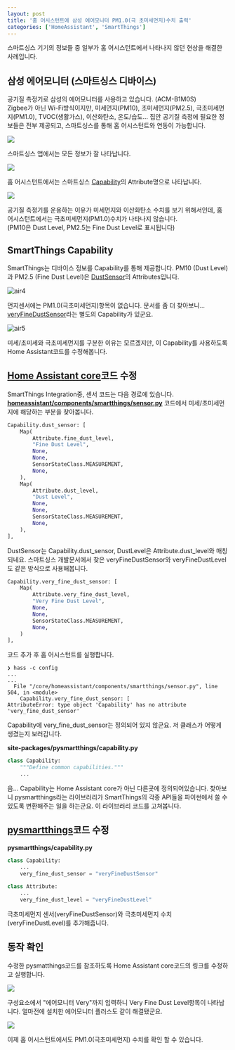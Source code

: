 ```yaml
---
layout: post
title: '홈 어시스턴트에 삼성 에어모니터 PM1.0(극 초미세먼지)수치 출력'
categories: ['HomeAssistant', 'SmartThings']
---
```


스마트싱스 기기의 정보들 중 일부가 홈 어시스턴트에서 나타나지 않던 현상을 해결한 사례입니다.

## 삼성 에어모니터 (스마트싱스 디바이스)

공기질 측정기로 삼성의 에어모니터를 사용하고 있습니다. (ACM-B1M0S)  
Zigbee가 아닌 Wi-Fi방식이지만, 미세먼지(PM10), 초미세먼지(PM2.5), 극초미세먼지(PM1.0), TVOC(생활가스), 이산화탄소, 온도/습도... 집안 공기질 측정에 필요한 정보들은 전부 제공되고, 스마트싱스를 통해 홈 어시스턴트와 연동이 가능합니다.

<img src="../../images/2023-07-29-ha-airmonitor/air1.jpeg">

스마트싱스 앱에서는 모든 정보가 잘 나타납니다.

<img src="../../images/2023-07-29-ha-airmonitor/air2.jpeg">

홈 어시스턴트에서는 스마트싱스 [Capability](https://developer.smartthings.com/docs/devices/capabilities/capabilities/)의 Attribute명으로 나타납니다.

<img src="../../images/2023-07-29-ha-airmonitor/air3.png">

공기질 측정기를 운용하는 이유가 미세먼지와 이산화탄소 수치를 보기 위해서인데, 홈 어시스턴트에서는 극초미세먼지(PM1.0)수치가  나타나지 않습니다.  
(PM10은 Dust Level, PM2.5는 Fine Dust Level로 표시됩니다)

## SmartThings Capability

SmartThings는 디바이스 정보를 Capability를 통해 제공합니다. PM10 (Dust Level)과 PM2.5 (Fine Dust Level)은 [DustSensor](https://developer.smartthings.com/docs/devices/capabilities/capabilities-reference/#dustSensor)의 Attributes입니다.

![air4](../../images/2023-07-29-ha-airmonitor/air4.png)

먼지센서에는 PM1.0(극초미세먼지)항목이 없습니다. 문서를 좀 더 찾아보니... [veryFineDustSensor](https://developer.smartthings.com/docs/devices/capabilities/capabilities-reference/#veryFineDustSensor)라는 별도의 Capability가 있군요.

![air5](../../images/2023-07-29-ha-airmonitor/air5.png)

미세/초미세와 극초미세먼지를 구분한 이유는 모르겠지만, 이 Capability를 사용하도록 Home Assistant코드를 수정해봅니다.

## [Home Assistant core](https://github.com/home-assistant/core)코드 수정

SmartThings Integration중, 센서 코드는 다음 경로에 있습니다.
**[homeassistant/components/smartthings/sensor.py](https://github.com/home-assistant/core/blob/dev/homeassistant/components/smartthings/sensor.py)**
코드에서 미세/초미세먼지에 해당하는 부분을 찾아봅니다.

```python
Capability.dust_sensor: [
    Map(
        Attribute.fine_dust_level,
        "Fine Dust Level",
        None,
        None,
        SensorStateClass.MEASUREMENT,
        None,
    ),
    Map(
        Attribute.dust_level,
        "Dust Level",
        None,
        None,
        SensorStateClass.MEASUREMENT,
        None,
    ),
],
```

DustSensor는 Capability.dust_sensor, DustLevel은 Attribute.dust_level와 매칭되네요. 스마트싱스 개발문서에서 찾은 veryFineDustSensor와 veryFineDustLevel도 같은 방식으로 사용해봅니다.

```python
Capability.very_fine_dust_sensor: [
    Map(
        Attribute.very_fine_dust_level,
        "Very Fine Dust Level",
        None,
        None,
        SensorStateClass.MEASUREMENT,
        None,
    )
],
```

코드 추가 후 홈 어시스턴트를 실행합니다.

```shell
❯ hass -c config
...
...
  File "/core/homeassistant/components/smartthings/sensor.py", line 504, in <module>
    Capability.very_fine_dust_sensor: [
AttributeError: type object 'Capability' has no attribute 'very_fine_dust_sensor'
```

Capability에 very_fine_dust_sensor는 정의되어 있지 않군요. 저 클래스가 어떻게 생겼는지 보러갑니다.

**site-packages/pysmartthings/capability.py**

```python
class Capability:
    """Define common capabilities."""
    ...
```

음... Capability는 Home Assistant core가 아닌 다른곳에 정의되어있습니다. 찾아보니 pysmartthings라는 라이브러리가 SmartThings의 각종 API들을 파이썬에서 쓸 수 있도록 변환해주는 일을 하는군요. 이 라이브러리 코드를 고쳐봅니다.

## [pysmartthings](https://github.com/andrewsayre/pysmartthings)코드 수정

**pysmartthings/capability.py**

```python
class Capability:
    ...
    very_fine_dust_sensor = "veryFineDustSensor"
    
class Attribute:
    ...
    very_fine_dust_level = "veryFineDustLevel"
```

극초미세먼지 센서(veryFineDustSensor)와 극초미세먼지 수치(veryFineDustLevel)를 추가해줍니다.

## 동작 확인

수정한 pysmatthings코드를 참조하도록 Home Assistant core코드의 링크를 수정하고 실행합니다.

<img src="../../images/2023-07-29-ha-airmonitor/air7.png">

구성요소에서 "에어모니터 Very"까지 입력하니 Very Fine Dust Level항목이 나타납니다. 얼마전에 설치한 에어모니터 플러스도 같이 해결됐군요.

<img src="../../images/2023-07-29-ha-airmonitor/air6.png">

이제 홈 어시스턴트에서도 PM1.0(극초미세먼지) 수치를 확인 할 수 있습니다.

